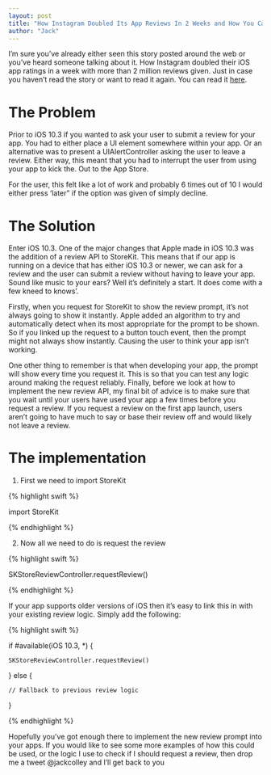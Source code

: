 ```yaml
---
layout: post
title: "How Instagram Doubled Its App Reviews In 2 Weeks and How You Can Too"
author: "Jack"
---
```


I’m sure you’ve already either seen this story posted around the web or you’ve heard someone talking about it. How Instagram doubled their iOS app ratings in a week with more than 2 million reviews given. Just in case you haven’t read the story or want to read it again. You can read it [here](https://medium.com/huggingface/instagram-doubled-its-ios-reviews-in-a-week-thanks-to-this-new-in-app-review-popup-52333d4f4ce6).

# The Problem

Prior to iOS 10.3 if you wanted to ask your user to submit a review for your app. You had to either place a UI element somewhere within your app. Or an alternative was to present a UIAlertController asking the user to leave a review. Either way, this meant that you had to interrupt the user from using your app to kick the. Out to the App Store.

For the user, this felt like a lot of work and probably 6 times out of 10 I would either press ‘later” if the option was given of simply decline. 

# The Solution

Enter iOS 10.3. One of the major changes that Apple made in iOS 10.3 was the addition of a review API to StoreKit. This means that if our app is running on a device that has either iOS 10.3 or newer, we can ask for a review and the user can submit a review without having to leave your app. Sound like music to your ears? Well it’s definitely a start. It does come with a few kneed to knows’.

Firstly, when you request for StoreKit to show the review prompt, it’s not always going to show it instantly. Apple added an algorithm to try and automatically detect when its most appropriate for the prompt to be shown. So if you linked up the request to a button touch event, then the prompt might not always show instantly. Causing the user to think your app isn’t working.

One other thing to remember is that when developing your app, the prompt will show every time you request it. This is so that you can test any logic around making the request reliably. Finally, before we look at how to implement the new review API, my final bit of advice is to make sure that you wait until your users have used your app a few times before you request a review. If you request a review on the first app launch, users aren’t going to have much to say or base their review off and would likely not leave a review.

# The implementation

1. First we need to import StoreKit

{% highlight swift %}

import StoreKit

{% endhighlight %}

2. Now all we need to do is request the review

{% highlight swift %}

SKStoreReviewController.requestReview()

{% endhighlight %}

If your app supports older versions of iOS then it’s easy to link this in with your existing review logic. Simply add the following:

{% highlight swift %}

if #available(iOS 10.3, *) {

    SKStoreReviewController.requestReview()
    
} else {

    // Fallback to previous review logic
    
}

{% endhighlight %}

Hopefully you’ve got enough there to implement the new review prompt into your apps. If you would like to see some more examples of how this could be used, or the logic I use to check if I should request a review, then drop me a tweet @jackcolley and I’ll get back to you
